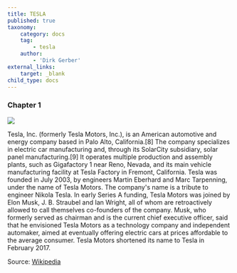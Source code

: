 ```yaml
---
title: TESLA
published: true
taxonomy:
    category: docs
    tag:
        - tesla
    author:
        - 'Dirk Gerber'
external_links:
    target: _blank
child_type: docs
---
```


### Chapter 1

![](https://upload.wikimedia.org/wikipedia/commons/thumb/b/bd/Tesla_Motors.svg/279px-Tesla_Motors.svg.png)

Tesla, Inc. (formerly Tesla Motors, Inc.), is an American automotive and energy company based in Palo Alto, California.[8] The company specializes in electric car manufacturing and, through its SolarCity subsidiary, solar panel manufacturing.[9] It operates multiple production and assembly plants, such as Gigafactory 1 near Reno, Nevada, and its main vehicle manufacturing facility at Tesla Factory in Fremont, California.
Tesla was founded in July 2003, by engineers Martin Eberhard and Marc Tarpenning, under the name of Tesla Motors. The company's name is a tribute to engineer Nikola Tesla. In early Series A funding, Tesla Motors was joined by Elon Musk, J. B. Straubel and Ian Wright, all of whom are retroactively allowed to call themselves co-founders of the company. Musk, who formerly served as chairman and is the current chief executive officer, said that he envisioned Tesla Motors as a technology company and independent automaker, aimed at eventually offering electric cars at prices affordable to the average consumer. Tesla Motors shortened its name to Tesla in February 2017.

Source: [Wikipedia](https://en.wikipedia.org/wiki/Tesla,_Inc.)

